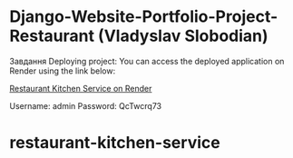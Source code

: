 # Django-Website-Portfolio-Project-Restaurant (Vladyslav Slobodian)

Завдання Deploying project:
You can access the deployed application on Render using the link below:

[Restaurant Kitchen Service on Render](https://restaurant-kitchen-service-u970.onrender.com)

Username: admin
Password: QcTwcrq73
# restaurant-kitchen-service
